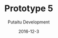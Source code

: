 ---
title: 'Prototype 5'
footer: d27bd9b77239ed4ed6384199c0867d749f549842
sections:
    -
        template: banner
        text: '# Stop Playing / Metabeta game loop'
        color: '#0a56e4'
        theme: light
    -
        template: richTextSection
        text: "## Stop Playing\n\n### First idea\nMy first idea was \"a game that doesn't want to be play\". What I had in mind back then was that when the game is stopping you from playing the game,  there is actually a game in itself, one where players fight the game. The idea was that through changing the game in an engine level, players can learn about the technical logics involved in making a game and learn about terms in an engine. I thought it would be pleasurable to realize it in a game, because I found had a lot of interesting moments when I play around in the engine and see some unintended  but logical consequences of my action. \n\n### Background\nAfter the group forming, my group members are worried about the game being very niche and boring to most people if we use too many technical terms, so we agreed to add some story elements and make it easier to understand. We story we came up with was that the game doesn't want to be player because it is unfinished, but the game designer wants the game to be played and therefore programmed some tools for the player to fight against the game.\n\n\nMore specifically, we wanted the player to either find all the missing elements and basically try to build the game again, or to unfix a challenge so it can be playable again (e.g. if the game is about fixing a glass, the player needs to break the glass first). All these provide a bit of a backward thinking since the player need to know what the game is supposed to be, and then solve the puzzle by making that game work again\n### Prototype: game loop\nWe then had to decide whether we want the player to fix one game instead of several ones, and we preferred a ball game as it is easy for the player to realize that's the game, and what to do to make the game possible. In the end we came up with the follow game loop for the prototype:\n\n\nTry to play the game -> Identify problems->find the fix->make the fix->try to play the game\n\n\nThe problems could be for example missing gravity/collision of the ball, basket being to small, player being too weak to pick up the ball, ball moving too fast, player jumping too high...etc\n\n\nIn our playable prototype we made a sample level where player manipulate collision, gravity and scale to get a ball down from a platform, and then shoot it into a basket. \n### Taking a detour\nThinking back, it was the moment where we went a bit off track, when we agreed that a sensible story is needed to motivate the player to continue the game. We then try to think of a story to answer the question why that player want to fix the game and how the puzzles relate to each other, while being able to stay within the technical limitation and gameplay limitation. It was really tough, and the one we agreed on in the end was a carnival theme: the games, or the puzzles are all carnival games, the score that player gets serves as a subgoal, and the prize serve as an ultimate goal. \n\n\nHowever, after the feedback we got we realized that the theme and the narrative might not that essential, and its existence limits our exploration of the game mechanics because everything has to make sense in the theme and story context. The amount of work we need to do to convey the theme aesthetically might also be exceeding the scope of the assignment. \n\n### MetaBeta\nWhen we decided to remove the narratives, we focused on how to make use of the mechanics we implemented. There is no more limitation to that player must get score to reach a final goal in the end of the game, so the levels can stand alone and there is no need to connect them in a story sense, we have more freedom when designing the levels, and the procedure to reach the end of the game loop can be more straightforward.\n\n\nThe game experience has been updated to be more focused on the satisfaction of manipulate their surrounding game objects in a metagame level.  The game title is therefore also updated.\nBase on that we have a new game loop:\n\n\nOrientation->Find the goal (The door) ->locate the button to activate the door-> find the tool(ball) to activate the door-->activate the door ->reach the door-->Get to the next level-->Orientation\n\n\nIt is to noted that the above is the designed game loop, from the play test results we can see that players do not necessarily get through the game loop in the same sequence in the beginning of the game loop, even though we were trying to communicate this sequence in the tutorial levels. Some players prefer to find the ball first, and figure out where the button is afterwards, and some activate the button first without knowing where the door is. \n"
meta:
    id: 2968c3a2c2400d2b657525159fc53262745ca355
    parentId: f8d133111ad5ddad52a465c47d7cdbef5923fc8d
    language: en
date: '2016-12-3'
author: 'Putaitu Development'
permalink: /prototype-5/
layout: sectionPage
---